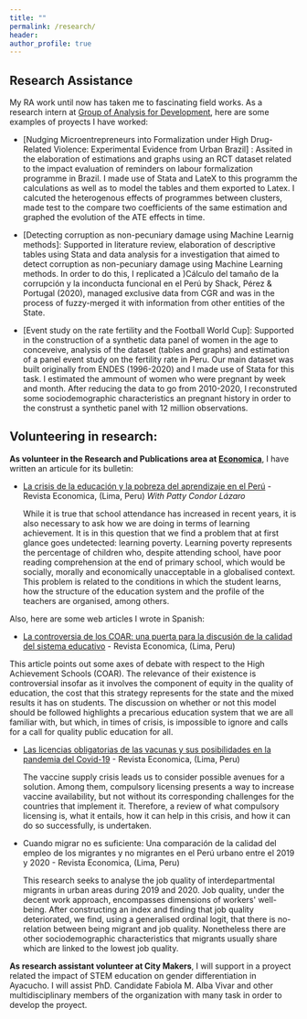 ```yaml
---
title: ""
permalink: /research/
header:
author_profile: true
---
```


## Research Assistance

My RA work until now has taken me to fascinating field works. As a research intern at [Group of Analysis for Development](http://www.grade.org.pe/), here are some examples of proyects I have worked: 

* [Nudging Microentrepreneurs into Formalization under High Drug-Related Violence: Experimental Evidence from Urban Brazil] : Assited in the elaboration of estimations and graphs using an RCT dataset related to the impact evaluation of reminders on labour formalization programme in Brazil. I made use of Stata and LateX to this programm the calculations as well as to model the tables and them exported to Latex. I calcuted the heterogenous effects of programmes between clusters, made test to the compare two coefficients of the same estimation and graphed the evolution of the ATE effects in time.


* [Detecting corruption as non-pecuniary damage using Machine Learnig methods]: Supported in literature review, elaboration of descriptive tables using Stata and data analysis for a investigation that aimed to detect corruption as non-pecuniary damage using Machine Learning methods. In order to do this, I replicated a )Cálculo del tamaño de la corrupción y la inconducta funcional en el Perú by Shack, Pérez & Portugal (2020), managed exclusive data from CGR and was in the process of fuzzy-merged it with information from other entities of the State. 

* [Event study on the rate fertility and the Football World Cup]: Supported in the construction of a synthetic data panel of women in the age to conceveive, analysis of the dataset (tables and graphs) and estimation of a panel event study on the fertility rate in Peru. Our main dataset was built originally from ENDES (1996-2020) and I made use of Stata for this task. I estimated the ammount of women who were pregnant by week and month. After reducing the data to go from 2010-2020, I reconstruted some sociodemographic characteristics an pregnant history in order to the construst a synthetic panel with 12 million observations. 

## Volunteering in research:

**As volunteer in the Research and Publications area at [Economica](https://economica.pe/)**, I have written an articule for its bulletin:

* [La crisis de la educación y la pobreza del aprendizaje en el Perú](https://drive.google.com/file/d/1G9Py1p4xmrvhwBM802iRVaeBIiFjQPIs/view?fbclid=IwAR1jL_aOwrDn0upcJBpbVasuBzyFKRhmXiZL8XztnG8ciq6D6rwXkRGW7yA) - Revista Economica, (Lima, Peru)
    <em>With Patty Condor Lázaro</em>

    While it is true that school attendance has increased in recent years, it is also necessary to ask how we are doing in terms of learning achievement. It is in this question that we find a problem that at first glance goes undetected: learning poverty. Learning poverty represents the percentage of children who, despite attending school, have poor reading comprehension at the end of primary school, which would be socially, morally and economically unacceptable in a globalised context. This problem is related to the conditions in which the student learns, how the structure of the education system and the profile of the teachers are organised, among others.


Also, here are some web articles I wrote in Spanish:
 * [La controversia de los COAR: una puerta para la discusión de la calidad del sistema educativo](https://economica.pe/la-controversia-de-los-coar-una-puerta-para-la-discusion-de-la-calidad-del-sistema-educativo/) - Revista Economica, (Lima, Peru) 
 
This article points out some axes of debate with respect to the High Achievement Schools (COAR). The relevance of their existence is controversial insofar as it involves the component of equity in the quality of education, the cost that this strategy represents for the state and the mixed results it has on students. The discussion on whether or not this model should be followed highlights a precarious education system that we are all familiar with, but which, in times of crisis, is impossible to ignore and calls for a call for quality public education for all.
 
 * [Las licencias obligatorias de las vacunas y sus posibilidades en la pandemia del Covid-19](https://economica.pe/las-licencias-obligatorias-de-las-vacunas-y-sus-posibilidades-en-la-pandemia-del-covid-19/) - Revista Economica, (Lima, Peru)
 
    The vaccine supply crisis leads us to consider possible avenues for a solution. Among them, compulsory licensing presents a way to increase vaccine availability, but not without its corresponding challenges for the countries that implement it. Therefore, a review of what compulsory licensing is, what it entails, how it can help in this crisis, and how it can do so successfully, is undertaken. 


 * Cuando migrar no es suficiente:  Una comparación de la calidad del empleo de los migrantes y no migrantes en el Perú urbano entre el 2019 y 2020 - Revista Economica, (Lima, Peru) 

    This research seeks to analyse the job quality of interdepartmental migrants in urban areas during 2019 and 2020. Job quality, under the decent work approach, encompasses dimensions of workers' well-being. After constructing an index and finding that job quality deteriorated, we find, using a generalised ordinal logit, that there is no-relation between being migrant and job quality. Nonetheless there are other sociodemographic characteristics that migrants usually share which are linked to the lowest job quality. 

**As research assistant volunteer at City Makers**, I will support in a proyect related the impact of STEM education on gender differentiation in Ayacucho. I will assist PhD. Candidate Fabiola M. Alba Vivar and other multidisciplinary members of the organization with many task in order to develop the proyect. 

 
